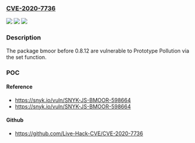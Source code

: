 ### [CVE-2020-7736](https://cve.mitre.org/cgi-bin/cvename.cgi?name=CVE-2020-7736)
![](https://img.shields.io/static/v1?label=Product&message=bmoor&color=blue)
![](https://img.shields.io/static/v1?label=Version&message=%3C%200.8.12%20&color=brighgreen)
![](https://img.shields.io/static/v1?label=Vulnerability&message=Prototype%20Pollution&color=brighgreen)

### Description

The package bmoor before 0.8.12 are vulnerable to Prototype Pollution via the set function.

### POC

#### Reference
- https://snyk.io/vuln/SNYK-JS-BMOOR-598664
- https://snyk.io/vuln/SNYK-JS-BMOOR-598664

#### Github
- https://github.com/Live-Hack-CVE/CVE-2020-7736

